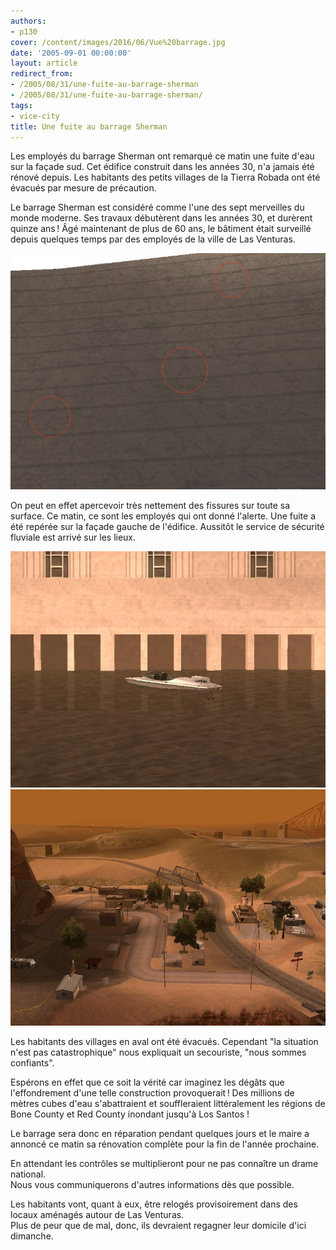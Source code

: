 ```yaml
---
authors:
- p130
cover: /content/images/2016/06/Vue%20barrage.jpg
date: '2005-09-01 00:00:00'
layout: article
redirect_from:
- /2005/08/31/une-fuite-au-barrage-sherman
- /2005/08/31/une-fuite-au-barrage-sherman/
tags:
- vice-city
title: Une fuite au barrage Sherman
---
```



Les employés du barrage Sherman ont remarqué ce matin une fuite d'eau sur la façade sud. Cet édifice construit dans les années 30, n'a jamais été rénové depuis. Les habitants des petits villages de la Tierra Robada ont été évacués par mesure de précaution.

Le barrage Sherman est considéré comme l'une des sept merveilles du monde moderne. Ses travaux débutèrent dans les années 30, et durèrent quinze ans ! Âgé maintenant de plus de 60 ans, le bâtiment était surveillé depuis quelques temps par des employés de la ville de Las Venturas.

![](/content/images/2005/01/fissure.jpg)

On peut en effet apercevoir très nettement des fissures sur toute sa surface. Ce matin, ce sont les employés qui ont donné l'alerte. Une fuite a été repérée sur la façade gauche de l'édifice. Aussitôt le service de sécurité fluviale est arrivé sur les lieux.

![](/content/images/2005/01/garde%20cote.jpg)
![](/content/images/2005/01/Vilage%20robada.jpg)

Les habitants des villages en aval ont été évacués. Cependant "la situation n'est pas catastrophique" nous expliquait un secouriste, "nous sommes confiants".

Espérons en effet que ce soit la vérité car imaginez les dégâts que l'effondrement d'une telle construction provoquerait ! Des millions de mètres cubes d'eau s'abattraient et souffleraient littéralement les régions de Bone County et Red County inondant jusqu'à Los Santos !

Le barrage sera donc en réparation pendant quelques jours et le maire a annoncé ce matin sa rénovation complète pour la fin de l'année prochaine.

En attendant les contrôles se multiplieront pour ne pas connaître un drame national.  
Nous vous communiquerons d'autres informations dès que possible.

Les habitants vont, quant à eux, être relogés provisoirement dans des locaux aménagés autour de Las Venturas.  
Plus de peur que de mal, donc, ils devraient regagner leur domicile d'ici dimanche.